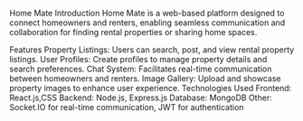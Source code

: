 Home Mate
Introduction
Home Mate is a web-based platform designed to connect homeowners and renters, enabling seamless communication and collaboration for finding rental properties or sharing home spaces.

Features
Property Listings: Users can search, post, and view rental property listings.
User Profiles: Create profiles to manage property details and search preferences.
Chat System: Facilitates real-time communication between homeowners and renters.
Image Gallery: Upload and showcase property images to enhance user experience.
Technologies Used
Frontend: React.js,CSS
Backend: Node.js, Express.js
Database: MongoDB
Other: Socket.IO for real-time communication, JWT for authentication
